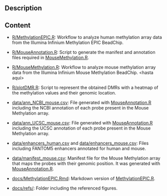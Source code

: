 ## Description

## Content

- [R/MethylationEPIC.R](https://github.com/raulsanzr/methylation-analysis/blob/main/R/MethylationEPIC.R): Workflow to analyze human methylation array data from the Illumina Infinium Methylation EPIC BeadChip.
- [R/MouseAnnotation.R](https://github.com/raulsanzr/methylation-analysis/blob/main/R/MouseAnnotation.R): Script to generate the manifest and annotation files required in [MouseMethylation.R](https://github.com/raulsanzr/methylation-analysis/blob/main/R/MouseMethylation.R).
- [R/MouseMethylation.R](https://github.com/raulsanzr/methylation-analysis/blob/main/R/MouseMethylation.R): Workflow to analyze mouse methylation array data from the Illumina Infinium Mouse Methylation BeadChip.
<hasta aquí> 
- [R/plotDMR.R](https://github.com/raulsanzr/methylation-analysis/blob/main/R/plotDMR.R): Script to represent the obtained DMRs with a heatmap of the methylation values and their genomic location.

- [data/ann_NCBI_mouse.csv](https://github.com/raulsanzr/methylation-analysis/blob/main/data/ann_NCBI_mouse.csv): File generated with [MouseAnnotation.R](https://github.com/raulsanzr/methylation-analysis/blob/main/R/MouseAnnotation.R) including the NCBI annotation of each probe present in the Mouse Methylation array.
- [data/ann_UCSC_mouse.csv](https://github.com/raulsanzr/methylation-analysis/blob/main/data/ann_UCSC_mouse.csv): File generated with [MouseAnnotation.R](https://github.com/raulsanzr/methylation-analysis/blob/main/R/MouseAnnotation.R) including the UCSC annotation of each probe present in the Mouse Methylation array.
- [data/enhancers_human.csv](https://github.com/raulsanzr/methylation-analysis/blob/main/data/enhancers_human.csv) and [data/enhancers_mouse.csv](https://github.com/raulsanzr/methylation-analysis/blob/main/data/enhancers_mouse.csv): Files including FANTOM5 enhancers annotated for human and mouse.
- [data/manifest_mouse.csv](https://github.com/raulsanzr/methylation-analysis/blob/main/data/manifest_mouse.csv): Manifest file for the Mouse Methylation array that maps the probes with their genomic position. It was generated with [MouseAnnotation.R](https://github.com/raulsanzr/methylation-analysis/blob/main/R/MouseAnnotation.R).

- [docs/MethylationEPIC.Rmd](https://github.com/raulsanzr/methylation-analysis/blob/main/docs/MethylationEPIC.Rmd): Markdown version of [MethylationEPIC.R](https://github.com/raulsanzr/methylation-analysis/blob/main/R/MethylationEPIC.R).
- [docs/refs/](https://github.com/raulsanzr/methylation-analysis/blob/main/docs/refs): Folder including the referenced figures.
